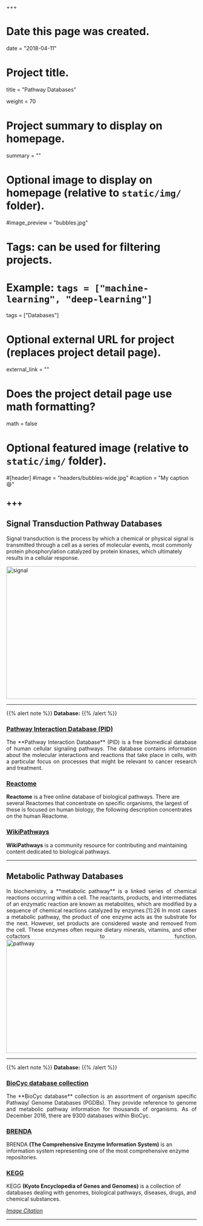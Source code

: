 +++
# Date this page was created.
date = "2018-04-11"

# Project title.
title = "Pathway Databases"

weight = 70
# Project summary to display on homepage.
summary = ""

# Optional image to display on homepage (relative to `static/img/` folder).
#image_preview = "bubbles.jpg"

# Tags: can be used for filtering projects.
# Example: `tags = ["machine-learning", "deep-learning"]`
tags = ["Databases"]

# Optional external URL for project (replaces project detail page).
external_link = ""

# Does the project detail page use math formatting?
math = false

# Optional featured image (relative to `static/img/` folder).
#[header]
#image = "headers/bubbles-wide.jpg"
#caption = "My caption :smile:"


+++
---

## Signal Transduction Pathway Databases

Signal transduction is the process by which a chemical or physical signal is transmitted through a cell as a series of molecular events, most commonly protein phosphorylation catalyzed by protein kinases, which ultimately results in a cellular response.

<img src="/img/database/signal.png" width= "700" height="350" alt="signal" align="center">

---
{{% alert note %}}
**Database:** 
{{% /alert %}}

### [Pathway Interaction Database (PID)](https://www.ncbi.nlm.nih.gov/pmc/articles/PMC2686461/)

<p align="justify">The **Pathway Interaction Database** (PID) is a free biomedical database of human cellular signaling pathways. The database contains information about the molecular interactions and reactions that take place in cells, with a particular focus on processes that might be relevant to cancer research and treatment.

### [Reactome](https://twitter.com/reactome)

**Reactome** is a free online database of biological pathways. There are several Reactomes that concentrate on specific organisms, the largest of these is focused on human biology, the following description concentrates on the human Reactome.

### [WikiPathways](https://www.wikipathways.org/index.php/WikiPathways)

**WikiPathways** is a community resource for contributing and maintaining content dedicated to biological pathways.

---

## Metabolic Pathway  Databases

<p align="justify">In biochemistry, a **metabolic pathway** is a linked series of chemical reactions occurring within a cell. The reactants, products, and intermediates of an enzymatic reaction are known as metabolites, which are modified by a sequence of chemical reactions catalyzed by enzymes.[1]:26 In most cases a metabolic pathway, the product of one enzyme acts as the substrate for the next. However, set products are considered waste and removed from the cell. These enzymes often require dietary minerals, vitamins, and other cofactors to function.

<img src="/img/database/pathway.png" width= "600" height="300" alt="pathway" align="center">

---
{{% alert note %}}
**Database:** 
{{% /alert %}}

### [BioCyc database collection](https://biocyc.org/)

<p align="justify">The **BioCyc database** collection is an assortment of organism specific Pathway/ Genome Databases (PGDBs). They provide reference to genome and metabolic pathway information for thousands of organisms. As of December 2016, there are 9300 databases within BioCyc.

### [BRENDA](http://www.brenda-enzymes.org/)

BRENDA **(The Comprehensive Enzyme Information System)** is an information system representing one of the most comprehensive enzyme repositories.

### [KEGG](http://www.kegg.jp/)

KEGG **(Kyoto Encyclopedia of Genes and Genomes)** is a collection of databases dealing with genomes, biological pathways, diseases, drugs, and chemical substances.

[*Image Citation*](https://en.wikipedia.org/wiki/Signal_transduction)

---

